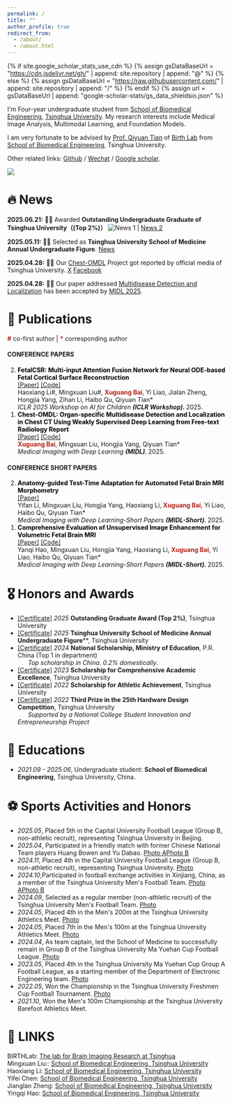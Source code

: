 ```yaml
---
permalink: /
title: ""
author_profile: true
redirect_from: 
  - /about/
  - /about.html
---
```


{% if site.google_scholar_stats_use_cdn %}
{% assign gsDataBaseUrl = "https://cdn.jsdelivr.net/gh/" | append: site.repository | append: "@" %}
{% else %}
{% assign gsDataBaseUrl = "https://raw.githubusercontent.com/" | append: site.repository | append: "/" %}
{% endif %}
{% assign url = gsDataBaseUrl | append: "google-scholar-stats/gs_data_shieldsio.json" %}

<span class='anchor' id='about-me'></span>

I'm Four-year undergraduate student from [School of Biomedical Engineering](https://www.med.tsinghua.edu.cn/en/), [Tsinghua University](https://www.tsinghua.edu.cn/). My research interests include Medical Image Analysis, Multimodal Learning, and Foundation Models.

I am very fortunate to be advised by [Prof. Qiyuan Tian](https://www.med.tsinghua.edu.cn/info/1143/2126.htm) of [Birth Lab](https://birthlab.github.io/) from [School of Biomedical Engineering](https://bme.tsinghua.edu.cn/index.htm), Tsinghua University. 

Other related links: [Github](https://github.com/JasonW375) / [Wechat](../images/wechat.jpg) / [Google scholar](https://scholar.google.com/citations?user=n9lAi4cAAAAJ).

<a href='https://scholar.google.com.hk/citations?hl=zh-CN&user=n9lAi4cAAAAJ'><img src="https://img.shields.io/endpoint?url={{ url | url_encode }}&logo=Google%20Scholar&labelColor=f6f6f6&color=9cf&style=flat&label=citations"></a>

# 🔥 News
**2025.06.21:** 🌟🌟 Awarded **Outstanding Undergraduate Graduate of Tsinghua University（(Top 2%)）** ![News 1](https://mp.weixin.qq.com/s/gRv7w17NJLcrCjEdPloFDg) | [News 2](https://mp.weixin.qq.com/s/NN7nEb1bkVdsl06YXWUePw)

**2025.05.11:** 🌟🌟 Selected as **Tsinghua University School of Medicine Annual Undergraduate Figure**. [News](https://mp.weixin.qq.com/s/kkYmXmvPJEN1xpuxjKlxrw)

**2025.04.28:** 🌟🌟 Our [Chest-OMDL](https://openreview.net/forum?id=ns6nq592HX#discussion) Project got reported by official media of Tsinghua University. [X](https://x.com/Tsinghua_Uni/status/1916809961021100041) [Facebook](https://www.facebook.com/share/p/1BmmJHNuxG)

**2025.04.28:** 🌟🌟 Our paper addressed [Multidisease Detection and Localization](https://openreview.net/forum?id=ns6nq592HX#discussion) has been accepted by [MIDL 2025](https://2025.midl.io/).

# 📝 Publications 
<span style="color:#b02418; font-weight:bold;">#</span> co-first author | <span style="color:#b02418; font-weight:bold;">*</span> corresponding author <br> 

#### CONFERENCE PAPERS
<ol reversed>
  <li id="CP-Pub2"> 
    <span style="color:#000000; font-weight:bold;">FetalCSR: Multi-input Attention Fusion Network for Neural ODE-based Fetal Cortical Surface Reconstruction</span> <br>
    <a href="https://openreview.net/forum?id=Ra0xioC3He">[Paper]</a> <a href="https://github.com/lhx-lhx-lhx/FetalCSR">[Code]</a> <br> 
    Haoxiang Li#, Mingxuan Liu#, <span style="color:#b02418; font-weight:bold;">Xuguang Bai</span>, Yi Liao, Jialan Zheng, Hongjia Yang, Zihan Li, Haibo Qu, Qiyuan Tian* <br>
    <i>ICLR 2025 Workshop on AI for Children <strong>(ICLR Workshop). </strong></i> 2025.
  </li>

  <li id="CP-Pub1"> 
    <span style="color:#000000; font-weight:bold;">Chest-OMDL: Organ-specific Multidisease Detection and Localization in Chest CT Using Weakly Supervised Deep Learning from Free-text Radiology Report</span> <br>
    <a href="https://openreview.net/forum?id=ns6nq592HX&referrer=%5Bthe%20profile%20of%20Yifei%20Chen%5D(%2Fprofile%3Fid%3D~Yifei_Chen18">[Paper]</a> <a href="https://github.com/JasonW375/Chest-OMDL">[Code]</a> <br> 
    <span style="color:#b02418; font-weight:bold;">Xuguang Bai</span>, Mingxuan Liu, Hongjia Yang, Qiyuan Tian* <br>
    <i>Medical Imaging with Deep Learning <strong>(MIDL). </strong></i> 2025.
  </li>
</ol>

#### CONFERENCE SHORT PAPERS
<ol reversed>
  <li id="CP-Short-Pub2"> 
    <span style="color:#000000; font-weight:bold;">Anatomy-guided Test-Time Adaptation for Automated Fetal Brain MRI Morphometry</span> <br>
    <a href="https://openreview.net/forum?id=iLBipDelQu">[Paper]</a> <br> 
    Yifan Li, Mingxuan Liu, Hongjia Yang, Haoxiang Li, <span style="color:#b02418; font-weight:bold;">Xuguang Bai</span>, Yi Liao, Haibo Qu, Qiyuan Tian* <br>
    <i>Medical Imaging with Deep Learning-Short Papers <strong>(MIDL-Short). </strong></i> 2025.
  </li>

  <li id="CP-Short-Pub1"> 
    <span style="color:#000000; font-weight:bold;">Comprehensive Evaluation of Unsupervised Image Enhancement for Volumetric Fetal Brain MRI</span> <br>
    <a href="https://openreview.net/forum?id=RY54DHewSk">[Paper]</a> <a href="https://github.com/yingqihao2022/FetalBrainEnhancement">[Code]</a> <br> 
    Yanqi Hao, Mingxuan Liu, Hongjia Yang, Haoxiang Li, <span style="color:#b02418; font-weight:bold;">Xuguang Bai</span>, Yi Liao, Haibo Qu, Qiyuan Tian* <br>
    <i>Medical Imaging with Deep Learning-Short Papers <strong>(MIDL-Short). </strong></i> 2025.
  </li>
</ol>



# 🎖 Honors and Awards
- [[Certificate]](https://github.com/JasonW375/JasonW375.github.io/blob/main/images/tsinghua_graduate.jpg) *2025* **Outstanding Graduate Award (Top 2%)**, Tsinghua University
- [[Certificate]](https://github.com/JasonW375/JasonW375.github.io/blob/main/images/medical_figure.jpg) *2025* **Tsinghua University School of Medicine Annual Undergraduate Figure****, Tsinghua University
- [[Certificate]](https://github.com/JasonW375/JasonW375.github.io/blob/main/images/national_scholarship.jpg) *2024* **National Scholarship, Ministry of Education**, P.R. China (Top 1 in department) <br /> &nbsp; &nbsp; &nbsp; *Top scholarship in China. 0.2% domestically*.
- [[Certificate]]() *2023* **Scholarship for Comprehensive Academic Excellence**, Tsinghua University 
- [[Certificate]](https://github.com/JasonW375/JasonW375.github.io/blob/main/images/Athletic_Achievement.jpg) *2022* **Scholarship for Athletic Achievement**, Tsinghua University 
- [[Certificate]](https://github.com/JasonW375/JasonW375.github.io/blob/main/images/hardware.jpg) *2022* **Third Prize in the 25th Hardware Design Competition**, Tsinghua University <br /> &nbsp; &nbsp; &nbsp; *Supported by a National College Student Innovation and Entrepreneurship Project*

# 📖 Educations
- *2021.09 - 2025.06*, Undergraduate student: **School of Biomedical Engineering**, Tsinghua University, China. 
  
# ⚽️ Sports Activities and Honors
- *2025.05*, Placed 5th in the Capital University Football League (Group B, non-athletic recruit), representing Tsinghua University in Beijing.
- *2025.04*, Participated in a friendly match with former Chinese National Team players Huang Bowen and Yu Dabao. [Photo A](https://github.com/JasonW375/JasonW375.github.io/blob/main/images/national_team.jpg)[Photo B](https://github.com/JasonW375/JasonW375.github.io/blob/main/images/with_hbw.jpg)
- *2024.11*, Placed 4th in the Capital University Football League (Group B, non-athletic recruit), representing Tsinghua University. [Photo](https://github.com/JasonW375/JasonW375.github.io/blob/main/images/beijing_match.jpg)
- *2024.10*,Participated in football exchange activities in Xinjiang, China, as a member of the Tsinghua University Men's Football Team. [Photo A](https://github.com/JasonW375/JasonW375.github.io/blob/main/images/xinjiang_team.jpg)[Photo B](https://github.com/JasonW375/JasonW375.github.io/blob/main/images/xinjiang_personal.jpg)
- *2024.09*, Selected as a regular member (non-athletic recruit) of the Tsinghua University Men's Football Team. [Photo](https://github.com/JasonW375/JasonW375.github.io/blob/main/images/school_team.jpg)
- *2024.05*, Placed 4th in the Men's 200m at the Tsinghua University Athletics Meet. [Photo](https://github.com/JasonW375/JasonW375.github.io/blob/main/images/200m.jpg)
- *2024.05*, Placed 7th in the Men's 100m at the Tsinghua University Athletics Meet. [Photo](https://github.com/JasonW375/JasonW375.github.io/blob/main/images/100m.jpg)
- *2024.04*, As team captain, led the School of Medicine to successfully remain in Group B of the Tsinghua University Ma Yuehan Cup Football League. [Photo](https://github.com/JasonW375/JasonW375.github.io/blob/main/images/medical_team.jpg)
- *2023.05*, Placed 4th in the Tsinghua University Ma Yuehan Cup Group A Football League, as a starting member of the Department of Electronic Engineering team. [Photo](https://github.com/JasonW375/JasonW375.github.io/blob/main/images/ee_team.jpg) 
- *2022.05*, Won the Championship in the Tsinghua University Freshmen Cup Football Tournament. [Photo](https://github.com/JasonW375/JasonW375.github.io/blob/main/images/champion_freshman_cup.jpg)
- *2021.10*, Won the Men's 100m Championship at the Tsinghua University Barefoot Athletics Meet. 

# 🔗 LINKS
BIRTHLab: [The lab for Brain Imaging Research at Tsinghua](https://birthlab.github.io/)<br>Mingxuan Liu:: [School of Biomedical Engineering, Tsinghua University](https://arktis2022.github.io/)<br>Haoxiang Li: [School of Biomedical Engineering, Tsinghua University](https://lihaoxiang-20.github.io/)<br>Yifei Chen: [School of Biomedical Engineering, Tsinghua University](https://justlfc03.github.io/)<br>Jianglan Zheng: [School of Biomedical Engineering, Tsinghua University](https://zjl21.github.io/)<br>Yingqi Hao: [School of Biomedical Engineering, Tsinghua University](https://yingqihao2022.github.io/)
